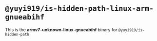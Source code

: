 # `@yuyi919/is-hidden-path-linux-arm-gnueabihf`

This is the **armv7-unknown-linux-gnueabihf** binary for `@yuyi919/is-hidden-path`
